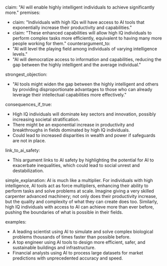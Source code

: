 claim: "AI will enable highly intelligent individuals to achieve significantly more."
premises:
  - claim: "Individuals with high IQs will have access to AI tools that exponentially increase their productivity and capabilities."
  - claim: "These enhanced capabilities will allow high IQ individuals to perform complex tasks more efficiently, equivalent to having many more people working for them."
counterargument_to:
  - "AI will level the playing field among individuals of varying intelligence levels."
  - "AI will democratize access to information and capabilities, reducing the gap between the highly intelligent and the average individual."

strongest_objection:
  - "AI tools might widen the gap between the highly intelligent and others by providing disproportionate advantages to those who can already leverage their intellectual capabilities more effectively."

consequences_if_true:
  - High IQ individuals will dominate key sectors and innovation, possibly increasing societal stratification.
  - There might be an exponential increase in productivity and breakthroughs in fields dominated by high IQ individuals.
  - Could lead to increased disparities in wealth and power if safeguards are not in place.

link_to_ai_safety:
  - This argument links to AI safety by highlighting the potential for AI to exacerbate inequalities, which could lead to social unrest and destabilization.

simple_explanation:
  AI is much like a multiplier. For individuals with high intelligence, AI tools act as force multipliers, enhancing their ability to perform tasks and solve problems at scale. Imagine giving a very skilled carpenter advanced machinery; not only does their productivity increase, but the quality and complexity of what they can create does too. Similarly, high IQ individuals with access to AI can achieve more than ever before, pushing the boundaries of what is possible in their fields.

examples:
  - A leading scientist using AI to simulate and solve complex biological problems thousands of times faster than possible before.
  - A top engineer using AI tools to design more efficient, safer, and sustainable buildings and infrastructure.
  - Financial analysts using AI to process large datasets for market predictions with unprecedented accuracy and speed.